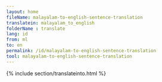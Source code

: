 ```yaml
---
layout: home
fileName: malayalam-to-english-sentence-translation
translatein: malayalam_to_english
folderName : translate
lang: id
from: ml
to: en
permalink: /id/malayalam-to-english-sentence-translation
tool: malayalam-to-english-sentence-translation
---
```

{% include section/translateinto.html %}